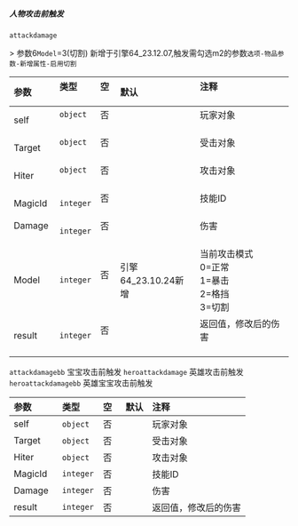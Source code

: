 ##### 人物攻击前触发

`attackdamage` 

&gt; 参数6`Model`=3(切割) 新增于引擎64_23.12.07,触发需勾选m2的参数`选项-物品参数-新增属性-启用切割`

| 参数    | 类型      | 空   | 默认                | 注释                                                 |
| :------ | :-------- | :--- | :------------------ | :--------------------------------------------------- |
| self    | `object`  | 否   |                     | 玩家对象                                             |
| Target  | `object`  | 否   |                     | 受击对象                                             |
| Hiter   | `object`  | 否   |                     | 攻击对象                                             |
| MagicId | `integer` | 否   |                     | 技能ID                                               |
| Damage  | `integer` | 否   |                     | 伤害                                                 |
| Model   | `integer` | 否   | 引擎64_23.10.24新增 | 当前攻击模式<br />0=正常<br />1=暴击<br />2=格挡<br />3=切割 |
| result  | `integer` | 否   |                     | 返回值，修改后的伤害                                 |

`attackdamagebb` 宝宝攻击前触发
`heroattackdamage` 英雄攻击前触发
`heroattackdamagebb` 英雄宝宝攻击前触发

| 参数    | 类型      | 空   | 默认 | 注释                 |
| :------ | :-------- | :--- | :--- | :------------------- |
| self    | `object`  | 否   |      | 玩家对象             |
| Target  | `object`  | 否   |      | 受击对象             |
| Hiter   | `object`  | 否   |      | 攻击对象             |
| MagicId | `integer` | 否   |      | 技能ID               |
| Damage  | `integer` | 否   |      | 伤害                 |
| result  | `integer` | 否   |      | 返回值，修改后的伤害 |

